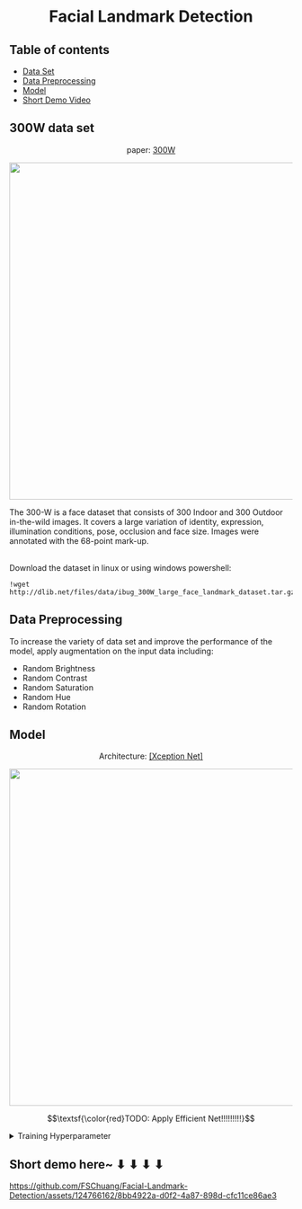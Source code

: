 # <p align = "center"> Facial Landmark Detection </p>
## Table of contents
- [Data Set](#data-set)
- [Data Preprocessing](#data-preprocessing)
- [Model](#model)
- [Short Demo Video](#short-demo)


## <a name = "data-set"> 300W data set 
<p align = "center"> paper:
  <a href="https://arxiv.org/abs/2401.13601](https://ibug.doc.ic.ac.uk/media/uploads/documents/sagonas_iccv_2013_300_w.pdf">300W</a> </p>
<p align = "center"><img width = "600px" src="https://github.com/FSChuang/Facial-Landmark-Detection/assets/124766162/355c434e-a391-4f97-95fb-2c1e94061695"/></p>
The 300-W is a face dataset that consists of 300 Indoor and 300 Outdoor in-the-wild images. It covers a large variation of identity, expression, illumination conditions, pose, occlusion and face size. Images were annotated with the 68-point mark-up. <br/></br>

Download the dataset in linux or using windows powershell:
```linux
!wget http://dlib.net/files/data/ibug_300W_large_face_landmark_dataset.tar.gz
```

## <a name = "data-preprocessing"> Data Preprocessing
To increase the variety of data set and improve the performance of the model, apply augmentation on the input data including:
  - Random Brightness
  - Random Contrast
  - Random Saturation
  - Random Hue
  - Random Rotation

## <a name = "model"> Model
<p align = "center">Architecture: 
  <a href = "https://arxiv.org/abs/1610.02357">[Xception Net]</a></p>
<p align = "center"><img width = "600px" src="https://github.com/FSChuang/Facial-Landmark-Detection/assets/124766162/6b516384-38ad-4322-93e6-40e30dbf0231"/></p>
<p align = "center">$$\textsf{\color{red}TODO: Apply Efficient Net!!!!!!!!!}$$</p>

<details><summary>Training Hyperparameter</summary>
  <pre>
  1.  Objective loss: MSELoss</br>
  2.  Optimizer: Adam</br>
  3.  Learning Rate: 0.0016</br>
  4.  Epoch: 30
  </pre>
</details>


## <a name = "short-demo"> Short demo here~ ⬇ ⬇ ⬇ ⬇
https://github.com/FSChuang/Facial-Landmark-Detection/assets/124766162/8bb4922a-d0f2-4a87-898d-cfc11ce86ae3





